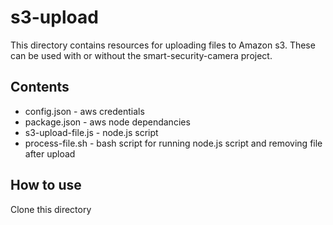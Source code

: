 
# s3-upload 

This directory contains resources for uploading files to Amazon s3.  These can be used with or without the smart-security-camera project. 

## Contents

* config.json - aws credentials
* package.json - aws node dependancies
* s3-upload-file.js - node.js script
* process-file.sh - bash script for running node.js script and removing file after upload

## How to use

Clone this directory 
